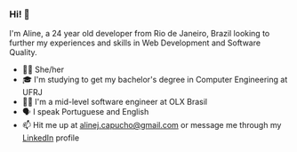 ### Hi! 👋

<!--
**AlineCapucho/AlineCapucho** is a ✨ _special_ ✨ repository because its `README.md` (this file) appears on your GitHub profile.
-->

I'm Aline, a 24 year old developer from Rio de Janeiro, Brazil looking to further my experiences and skills in Web Development and Software Quality.

- 👩🏻 She/her
- 🎓 I'm studying to get my bachelor's degree in Computer Engineering at UFRJ
- 👩‍💻 I'm a mid-level software engineer at OLX Brasil
- 🗣 I speak Portuguese and English
- 📫 Hit me up at alinej.capucho@gmail.com or message me through my [LinkedIn](https://www.linkedin.com/in/aline-capucho-519322140/) profile

